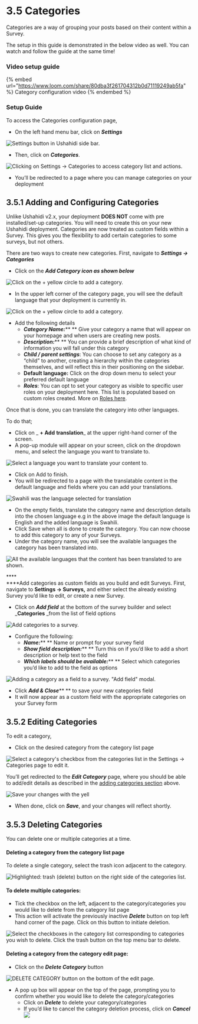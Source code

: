 # 3.5 Categories

Categories are a way of grouping your posts based on their content within a Survey.

The setup in this guide is demonstrated in the below video as well. You can watch and follow the guide at the same time!

### Video setup guide

{% embed url="https://www.loom.com/share/80dba3f261704312b0d71119249ab5fa" %}
Category configuration video
{% endembed %}

### Setup Guide

To access the Categories configuration page,

* On the left hand menu bar, click on _**Settings**_

![Settings button in Ushahidi side bar.](../.gitbook/assets/Click\_on\_settings.png)

* Then, click on _**Categories**_.

![Clicking on Settings -> Categories to access category list and actions.](../.gitbook/assets/Updated\_Categories.png)

* You’ll be redirected to a page where you can manage categories on your deployment

## 3.5.1 Adding and Configuring Categories <a href="#3-5-1-adding-and-configuring-categories" id="3-5-1-adding-and-configuring-categories"></a>

Unlike Ushahidi v2.x, your deployment **DOES NOT** come with pre installed/set-up categories. You will need to create this on your new Ushahidi deployment. Categories are now treated as custom fields within a Survey. This gives you the flexibility to add certain categories to some surveys, but not others.

There are two ways to create new categories. First, navigate to _**Settings → Categories**_

* Click on the _**Add Category icon as shown below**_

![Click on the + yellow circle to add a category.](../.gitbook/assets/Add\_category.png)

* In the upper left corner of the category page, you will see the default language that your deployment is currently in.&#x20;

![Click on the + yellow circle to add a category.](<../.gitbook/assets/Add\_Category\_-\_Zipcode254 (1).png>)

* Add the following details
  * _**Category Name:**_** ** Give your category a name that will appear on your homepage and when users are creating new posts.
  * _**Description:**_** ** You can provide a brief description of what kind of information you will fall under this category
  * _**Child / parent settings**_: You can choose to set any category as a “child” to another, creating a hierarchy within the categories themselves, and will reflect this in their positioning on the sidebar.
  * **Default language:** Click on the drop down menu  to select your preferred default language
  * _**Roles**_: You can opt to set your category as visible to specific user roles on your deployment here. This list is populated based on custom roles created. More on [Roles here](../4.-managing-people-on-your-deployment/4.1-roles.md).&#x20;

Once that is done, you can translate the category into other languages.

To do that;

* Click on _ **+ Add**  **translation**_ at the upper right-hand corner of the screen.
* A pop-up module will appear on your screen, click on the dropdown menu, and select the language you want to translate to.

![Select a language you want to translate your content to.](https://lh5.googleusercontent.com/AlaFVn58WDLI88ocitXsbA5-S2rQEhZMgDYwADiTfsLw4DvtFgSRzXRKzZeMXUa7v3YQozhSAP55IymMdBwloJzSLv3fkAdu1bXafNOkf66om5eOtUWLNXNYBZFrPh-919\_gx2kB)

* Click on Add to finish.
* You will be redirected to a page with the translatable content in the default language and fields where you can add your translations.

![Swahili was the language selected for translation](https://lh6.googleusercontent.com/44crPYiovrY1JTOZOHB8n2cn8bpK632w0Hg1C-K3IhaY83tFeTCpzaPYmnBPlcbmaWGNjCgKuNcPTPUc1G\_tEXGMEJZJJBT74FhwNA2bHLZJB9onBHFqLuh3VzMLLSD8ivMUFImK)

* On the empty fields, translate the category name and description details into the chosen language e.g in the above image the default language is English and the added language is Swahili.
* Click Save when all is done to create the category. You can now choose to add this category to any of your Surveys.
* Under the category name, you will see the available languages the category has been translated into.

![All the available languages that the content has been translated to are shown.](https://lh6.googleusercontent.com/r8rmd9iwJEnOOPCyfZMQz4AYyIAXoAEWbIJQ9aL0kybQluYUM4NWeik4C1YrKidWZ-SgcOUZg5q2sP5qe22RW\_PoraNoYuI0xLlevXwX0t9jF9uPQ\_8Lv-2ABSDutxMabfMlio4b)

****\
****Add categories as custom fields as you build and edit Surveys. First, navigate to **Settings → Surveys,** and either select the already existing Survey you’d like to edit, or create a new Survey.

* Click on _**Add field**_ at the bottom of the survey builder and select \_**Categories** \_from the list of field options&#x20;

![Add categories to a survey.](../.gitbook/assets/Pop\_up\_2\_cat.png)

* Configure the following:
  * _**Name:**_** ** Name or prompt for your survey field
  * _**Show field description:**_** ** Turn this on if you’d like to add a short description or help text to the field
  * _**Which labels should be available:**_** ** Select which categories you’d like to add to the field as options

![Adding a category as a field to a survey. "Add field" modal.](../.gitbook/assets/screen\_shot\_2017-05-31\_at\_121456.png)

* Click _**Add & Close**_** ** to save your new categories field
* It will now appear as a custom field with the appropriate categories on your Survey form

## 3.5.2 Editing Categories <a href="#3-5-2-editing-categories" id="3-5-2-editing-categories"></a>

To edit a category,

* Click on the desired category from the category list page

![Select a category's checkbox from the categories list in the Settings -> Categories page to edit it.](../.gitbook/assets/Manage\_Categories\_-\_Zipcode254.png)

You’ll get redirected to the _**Edit Category**_ page, where you should be able to add/edit details as described in the [adding categories section](3.5-categories.md#3-5-1-adding-and-configuring-categories) above.

![Save your changes with the yell](<../.gitbook/assets/Edit\_Category\_-\_Zipcode254 (1).png>)

* When done, click on _**Save**_, and your changes will reflect shortly.

## 3.5.3 Deleting Categories <a href="#3-5-3-deleting-categories" id="3-5-3-deleting-categories"></a>

You can delete one or multiple categories at a time.

#### Deleting a category from the category list page

To delete a single category, select the trash icon adjacent to the category.

![Highlighted: trash (delete) button on the right side of the categories list. ](<../.gitbook/assets/Manage\_Categories\_-\_Zipcode254 (1).png>)

#### **To delete multiple categories:**

* Tick the checkbox on the left, adjacent to the category/categories you would like to delete from the category list page
* This action will activate the previously inactive _**Delete**_ button on top left hand corner of the page. Click on this button to initiate deletion.

![Select the checkboxes in the category list corresponding to categories you wish to delete. Click the trash button on the top menu bar to delete.](<../.gitbook/assets/Manage\_Categories\_-\_Zipcode254 (2).png>)

#### Deleting a category from the category edit page:

* Click on the _**Delete Category**_ button

![DELETE CATEGORY button on the bottom of the edit page.](../.gitbook/assets/delete\_category\_edit.png)

* A pop up box will appear on the top of the page, prompting you to confirm whether you would like to delete the category/categories
  * Click on _**Delete**_ to delete your category/categories
  * If you’d like to cancel the category deletion process, click on _**Cancel**_![](../.gitbook/assets/Confirm\_delete\_category.png)
